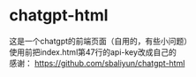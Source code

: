 # chatgpt-html

这是一个chatgpt的前端页面（自用的，有些小问题）<br>
使用前把index.html第47行的api-key改成自己的<br>
感谢：
https://github.com/sbaliyun/chatgpt-html
